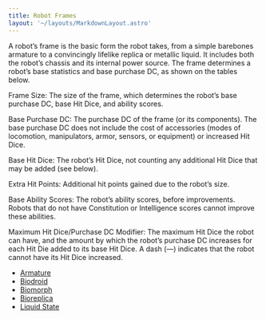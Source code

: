 ```yaml
---
title: Robot Frames
layout: '~/layouts/MarkdownLayout.astro'
---
```

A robot’s frame is the basic form the robot takes, from a simple barebones
armature to a convincingly lifelike replica or metallic liquid. It includes
both the robot’s chassis and its internal power source. The frame determines a
robot’s base statistics and base purchase DC, as shown on the tables below.

Frame Size: The size of the frame, which determines the robot’s base purchase
DC, base Hit Dice, and ability scores.

Base Purchase DC: The purchase DC of the frame (or its components). The base
purchase DC does not include the cost of accessories (modes of locomotion,
manipulators, armor, sensors, or equipment) or increased Hit Dice.

Base Hit Dice: The robot’s Hit Dice, not counting any additional Hit Dice that
may be added (see below).

Extra Hit Points: Additional hit points gained due to the robot’s size.

Base Ability Scores: The robot’s ability scores, before improvements. Robots
that do not have Constitution or Intelligence scores cannot improve these
abilities.

Maximum Hit Dice/Purchase DC Modifier: The maximum Hit Dice the robot can
have, and the amount by which the robot’s purchase DC increases for each Hit
Die added to its base Hit Dice. A dash (—) indicates that the robot cannot
have its Hit Dice increased.

  * [Armature](/future.d20.srd/robots/robot.frames/armature)
  * [Biodroid](/future.d20.srd/robots/robot.frames/biodroid)
  * [Biomorph](/future.d20.srd/robots/robot.frames/biomorph)
  * [Bioreplica](/future.d20.srd/robots/robot.frames/bioreplica)
  * [Liquid State](/future.d20.srd/robots/robot.frames/liquid.state)

